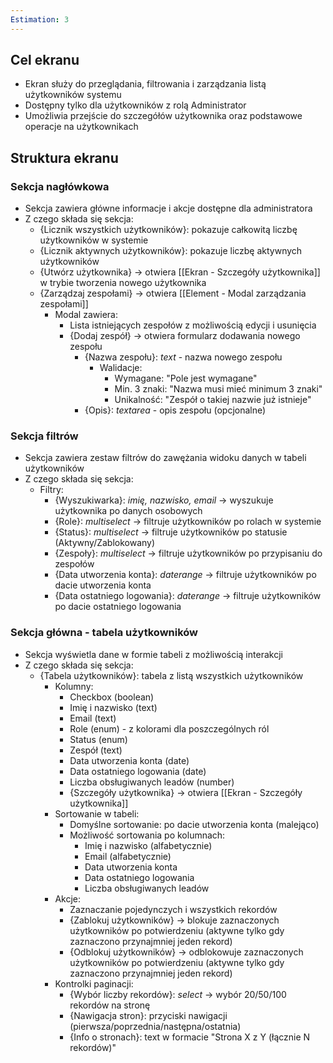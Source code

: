 ```yaml
---
Estimation: 3
---
```


## Cel ekranu

- Ekran służy do przeglądania, filtrowania i zarządzania listą użytkowników systemu
- Dostępny tylko dla użytkowników z rolą Administrator
- Umożliwia przejście do szczegółów użytkownika oraz podstawowe operacje na użytkownikach

## Struktura ekranu

### Sekcja nagłówkowa

- Sekcja zawiera główne informacje i akcje dostępne dla administratora
- Z czego składa się sekcja:
  - {Licznik wszystkich użytkowników}: pokazuje całkowitą liczbę użytkowników w systemie
  - {Licznik aktywnych użytkowników}: pokazuje liczbę aktywnych użytkowników
  - {Utwórz użytkownika} -> otwiera [[Ekran - Szczegóły użytkownika]] w trybie tworzenia nowego użytkownika
  - {Zarządzaj zespołami} -> otwiera [[Element - Modal zarządzania zespołami]]
    - Modal zawiera:
      - Lista istniejących zespołów z możliwością edycji i usunięcia
      - {Dodaj zespół} -> otwiera formularz dodawania nowego zespołu
        - {Nazwa zespołu}: *text* - nazwa nowego zespołu
          - Walidacje:
            - Wymagane: "Pole jest wymagane"
            - Min. 3 znaki: "Nazwa musi mieć minimum 3 znaki"
            - Unikalność: "Zespół o takiej nazwie już istnieje"
        - {Opis}: *textarea* - opis zespołu (opcjonalne)

### Sekcja filtrów

- Sekcja zawiera zestaw filtrów do zawężania widoku danych w tabeli użytkowników
- Z czego składa się sekcja:
  - Filtry:
    - {Wyszukiwarka}: *imię, nazwisko, email* -> wyszukuje użytkownika po danych osobowych
    - {Role}: *multiselect* -> filtruje użytkowników po rolach w systemie
    - {Status}: *multiselect* -> filtruje użytkowników po statusie (Aktywny/Zablokowany)
    - {Zespoły}: *multiselect* -> filtruje użytkowników po przypisaniu do zespołów
    - {Data utworzenia konta}: *daterange* -> filtruje użytkowników po dacie utworzenia konta
    - {Data ostatniego logowania}: *daterange* -> filtruje użytkowników po dacie ostatniego logowania

### Sekcja główna - tabela użytkowników

- Sekcja wyświetla dane w formie tabeli z możliwością interakcji
- Z czego składa się sekcja:
  - {Tabela użytkowników}: tabela z listą wszystkich użytkowników
    - Kolumny:
      - Checkbox (boolean)
      - Imię i nazwisko (text)
      - Email (text)
      - Role (enum) - z kolorami dla poszczególnych ról
      - Status (enum)
      - Zespół (text)
      - Data utworzenia konta (date)
      - Data ostatniego logowania (date)
      - Liczba obsługiwanych leadów (number)
      - {Szczegóły użytkownika} -> otwiera [[Ekran - Szczegóły użytkownika]]
    - Sortowanie w tabeli:
      - Domyślne sortowanie: po dacie utworzenia konta (malejąco)
      - Możliwość sortowania po kolumnach:
        - Imię i nazwisko (alfabetycznie)
        - Email (alfabetycznie)
        - Data utworzenia konta
        - Data ostatniego logowania
        - Liczba obsługiwanych leadów
    - Akcje:
      - Zaznaczanie pojedynczych i wszystkich rekordów
      - {Zablokuj użytkowników} -> blokuje zaznaczonych użytkowników po potwierdzeniu (aktywne tylko gdy zaznaczono przynajmniej jeden rekord)
      - {Odblokuj użytkowników} -> odblokowuje zaznaczonych użytkowników po potwierdzeniu (aktywne tylko gdy zaznaczono przynajmniej jeden rekord)
    - Kontrolki paginacji:
      - {Wybór liczby rekordów}: *select* -> wybór 20/50/100 rekordów na stronę
      - {Nawigacja stron}: przyciski nawigacji (pierwsza/poprzednia/następna/ostatnia)
      - {Info o stronach}: text w formacie "Strona X z Y (łącznie N rekordów)"
